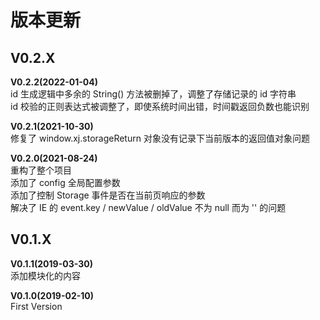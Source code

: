<!-- --------------------------------------------------------------------------------------- -->
# 版本更新  



<!-- --------------------------------------------------------------------------------------- -->
## V0.2.X  



**V0.2.2(2022-01-04)**  
id 生成逻辑中多余的 String() 方法被删掉了，调整了存储记录的 id 字符串  
id 校验的正则表达式被调整了，即使系统时间出错，时间戳返回负数也能识别  

**V0.2.1(2021-10-30)**  
修复了 window.xj.storageReturn 对象没有记录下当前版本的返回值对象问题  

**V0.2.0(2021-08-24)**  
重构了整个项目  
添加了 config 全局配置参数  
添加了控制 Storage 事件是否在当前页响应的参数  
解决了 IE 的 event.key / newValue / oldValue 不为 null 而为 '' 的问题  



<!-- --------------------------------------------------------------------------------------- -->
## V0.1.X  



**V0.1.1(2019-03-30)**  
添加模块化的内容  

**V0.1.0(2019-02-10)**  
First Version  


